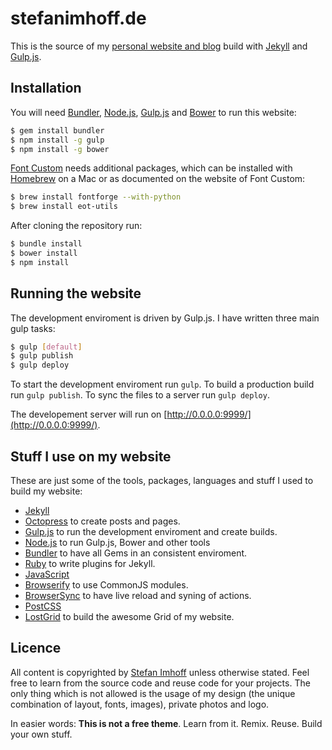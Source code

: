 # stefanimhoff.de

This is the source of my [personal website and blog](http://stefanimhoff.de/) build with [Jekyll](http://jekyllrb.com/) and [Gulp.js](http://gulpjs.com/).

## Installation

You will need [Bundler](http://bundler.io/), [Node.js](http://nodejs.org/), [Gulp.js](http://gulpjs.com/) and [Bower](http://bower.io/) to run this website:

```sh
$ gem install bundler
$ npm install -g gulp
$ npm install -g bower
```

[Font Custom](http://fontcustom.com/) needs additional packages, which can be installed with [Homebrew](http://brew.sh/) on a Mac or as documented on the website of Font Custom:

```sh
$ brew install fontforge --with-python
$ brew install eot-utils
```

After cloning the repository run:

```sh
$ bundle install
$ bower install
$ npm install
```

## Running the website

The development enviroment is driven by Gulp.js. I have written three main gulp tasks:

```sh
$ gulp [default]
$ gulp publish
$ gulp deploy
```

To start the development enviroment run `gulp`. To build a production build run `gulp publish`. To sync the files to a server run `gulp deploy`.

The developement server will run on [http://0.0.0.0:9999/](http://0.0.0.0:9999/).

## Stuff I use on my website

These are just some of the tools, packages, languages and stuff I used to build my website:

- [Jekyll](http://jekyllrb.com/)
- [Octopress](https://github.com/octopress/octopress) to create posts and pages.
- [Gulp.js](http://gulpjs.com/) to run the development enviroment and create builds.
- [Node.js](http://nodejs.org/) to run Gulp.js, Bower and other tools
- [Bundler](http://bundler.io/) to have all Gems in an consistent enviroment.
- [Ruby](https://www.ruby-lang.org/) to write plugins for Jekyll.
- [JavaScript](https://developer.mozilla.org/docs/Web/JavaScript)
- [Browserify](http://browserify.org/) to use CommonJS modules.
- [BrowserSync](http://www.browsersync.io/) to have live reload and syning of actions.
- [PostCSS](https://github.com/postcss/postcss)
- [LostGrid](https://github.com/corysimmons/lost) to build the awesome Grid of my website.

## Licence
All content is copyrighted by [Stefan Imhoff](http://stefanimhoff.de) unless otherwise stated. Feel free to learn from the source code and reuse code for your projects. The only thing which is not allowed is the usage of my design (the unique combination of layout, fonts, images), private photos and logo.

In easier words: **This is not a free theme**. Learn from it. Remix. Reuse. Build your own stuff.

